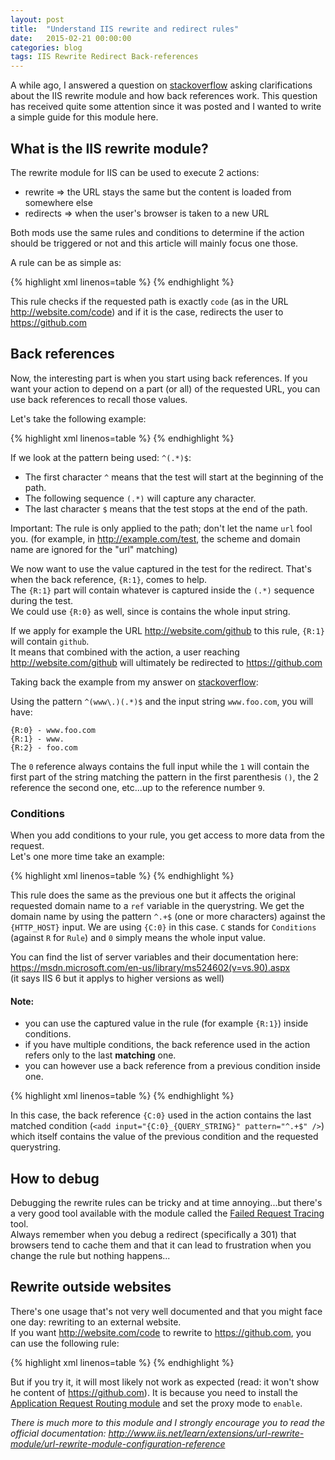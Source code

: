 ```yaml
---
layout: post
title:  "Understand IIS rewrite and redirect rules"
date:   2015-02-21 00:00:00
categories: blog
tags: IIS Rewrite Redirect Back-references
---
```

A while ago, I answered a question on [stackoverflow] asking clarifications about the IIS rewrite module and how back references work.
This question has received quite some attention since it was posted and I wanted to write a simple guide for this module here.  

## What is the IIS rewrite module?

The rewrite module for IIS can be used to execute 2 actions:

 - rewrite => the URL stays the same but the content is loaded from somewhere else
 - redirects => when the user's browser is taken to a new URL

Both mods use the same rules and conditions to determine if the action should be triggered or not and this article will mainly focus one those.  

A rule can be as simple as:

{% highlight xml linenos=table %}
<rule name="Redirect to github">
  <match url="^code$" />
  <action type="Redirect" url="https://github.com" />
</rule>
{% endhighlight %}

This rule checks if the requested path is exactly `code` (as in the URL http://website.com/code) and if it is the case, redirects the user to <https://github.com>

## Back references

Now, the interesting part is when you start using back references. If you want your action to depend on a part (or all) of the requested URL, you can use back references to recall those values.

Let's take the following example:

{% highlight xml linenos=table %}
<rule name="Redirect to backreference">
  <match url="^(.*)$" />
  <action type="Redirect" url="https://{R:1}.com" />
</rule>
{% endhighlight %}

If we look at the pattern being used: `^(.*)$`:

  - The first character `^` means that the test will start at the beginning of the path.
  - The following sequence `(.*)` will capture any character.
  - The last character `$` means that the test stops at the end of the path.

Important: The rule is only applied to the path; don't let the name `url` fool you. (for example, in http://example.com/test, the scheme and domain name are ignored for the "url" matching)

We now want to use the value captured in the test for the redirect. That's when the back reference, `{R:1}`, comes to help.  
The `{R:1}` part will contain whatever is captured inside the `(.*)` sequence during the test.  
We could use `{R:0}` as well, since is contains the whole input string.

If we apply for example the URL http://website.com/github to this rule, `{R:1}` will contain `github`.  
It means that combined with the action, a user reaching http://website.com/github will ultimately be redirected to <https://github.com>

Taking back the example from my answer on [stackoverflow]:

Using the pattern `^(www\.)(.*)$` and the input string `www.foo.com`, you will have:

    {R:0} - www.foo.com
    {R:1} - www.
    {R:2} - foo.com

The `0` reference always contains the full input while the `1` will contain the first part of the string matching the pattern in the first parenthesis `()`, the 2 reference the second one, etc...up to the reference number `9`.

### Conditions

When you add conditions to your rule, you get access to more data from the request.  
Let's one more time take an example:

{% highlight xml linenos=table %}
<rule name="Redirect to backreference with domain">
  <match url="^(.*)$" />
  <conditions>
      <add input="{HTTP_HOST}" pattern="^.+$" />
  </conditions>
  <action type="Redirect" url="https://{R:1}.com?ref={C:0}" />
</rule>
{% endhighlight %}

This rule does the same as the previous one but it affects the original requested domain name to a `ref` variable in the querystring.
We get the domain name by using the pattern `^.+$` (one or more characters) against the `{HTTP_HOST}` input.
We are using `{C:0}` in this case. `C` stands for `Conditions` (against `R` for `Rule`) and `0` simply means the whole input value.

You can find the list of server variables and their documentation here:  
<https://msdn.microsoft.com/en-us/library/ms524602(v=vs.90).aspx>  
(it says IIS 6 but it applys to higher versions as well)

#### Note:

  - you can use the captured value in the rule (for example `{R:1}`) inside conditions.
  - if you have multiple conditions, the back reference used in the action refers only to the last **matching** one.
  - you can however use a back reference from a previous condition inside one.

{% highlight xml linenos=table %}
<rule name="Redirect to backreference with domain">
  <match url=".*" />
  <conditions>
      <add input="{HTTP_HOST}" pattern="^.+$" />
      <add input="{C:0}_{QUERY_STRING}" pattern="^.+$" />
  </conditions>
  <action type="Redirect" url="https://example.com?ref={C:0}" />
</rule>
{% endhighlight %}

In this case, the back reference `{C:0}` used in the action contains the last matched condition (`<add input="{C:0}_{QUERY_STRING}" pattern="^.+$" />`) which itself contains the value of the previous condition and the requested querystring.

## How to debug

Debugging the rewrite rules can be tricky and at time annoying...but there's a very good tool available with the module called the [Failed Request Tracing] tool.  
Always remember when you debug a redirect (specifically a 301) that browsers tend to cache them and that it can lead to frustration when you change the rule but nothing happens... 

## Rewrite outside websites

There's one usage that's not very well documented and that you might face one day: rewriting to an external website.  
If you want http://website.com/code to rewrite to <https://github.com>, you can use the following rule:

{% highlight xml linenos=table %}
<rule name="Rewrite to github">
  <match url="^code$" />
  <action type="Rewrite" url="https://github.com" />
</rule>
{% endhighlight %}

But if you try it, it will most likely not work as expected (read: it won't show he content of <https://github.com>).
It is because you need to install the [Application Request Routing module] and set the proxy mode to `enable`.

*There is much more to this module and I strongly encourage you to read the official documentation: <http://www.iis.net/learn/extensions/url-rewrite-module/url-rewrite-module-configuration-reference>*

[stackoverflow]: http://stackoverflow.com/a/17010848/1443490
[Application Request Routing module]: http://www.iis.net/downloads/microsoft/application-request-routing
[Failed Request Tracing]: http://www.iis.net/learn/extensions/url-rewrite-module/using-failed-request-tracing-to-trace-rewrite-rules